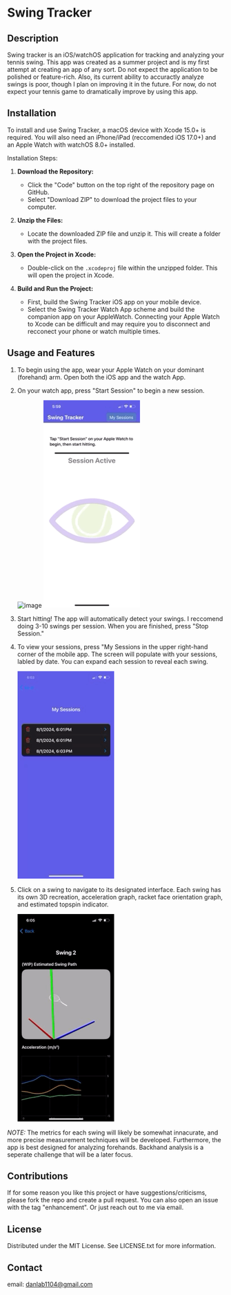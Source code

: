 # Swing Tracker

## Description

Swing tracker is an iOS/watchOS application for tracking and analyzing your tennis swing. This app was created as a summer project and is my first attempt at creating an app of any sort. Do not expect the application to be polished or feature-rich. Also,
its current ability to accuractly analyze swings is poor, though I plan on improving it in the future. For now, do not expect your tennis game to dramatically improve by using this app.

## Installation

To install and use Swing Tracker, a macOS device with Xcode 15.0+ is required. You will also need an iPhone/iPad (reccomended iOS 17.0+) and an Apple Watch with watchOS 8.0+ installed.

Installation Steps:

1. **Download the Repository:**
   - Click the "Code" button on the top right of the repository page on GitHub.
   - Select "Download ZIP" to download the project files to your computer.

2. **Unzip the Files:**
   - Locate the downloaded ZIP file and unzip it. This will create a folder with the project files.

3. **Open the Project in Xcode:**
   - Double-click on the `.xcodeproj` file within the unzipped folder. This will open the project in Xcode.

4. **Build and Run the Project:**
   - First, build the Swing Tracker iOS app on your mobile device.
   - Select the Swing Tracker Watch App scheme and build the companion app on your AppleWatch. Connecting your Apple Watch to Xcode can be difficult and may require you to disconnect and
   recconect your phone or watch multiple times.

## Usage and Features

1. To begin using the app, wear your Apple Watch on your dominant (forehand) arm. Open both the iOS app and the watch App.
2. On your watch app, press "Start Session" to begin a new session.

   ![image](https://github.com/user-attachments/assets/8dbeb963-7ed7-4835-b451-867827114b41)
   ![](https://github.com/Daniel-Abrams/Swing-Tracker/blob/main/IMG_1008.gif)

4. Start hitting! The app will automatically detect your swings. I reccomend doing 3-10 swings per session. When you are finished, press "Stop Session."
5. To view your sessions, press "My Sessions in the upper right-hand corner of the mobile app. The screen will populate with your sessions, labled by date. You can expand each session to reveal each swing.

    ![](https://github.com/Daniel-Abrams/Swing-Tracker/blob/main/IMG_1007.gif)
   
7. Click on a swing to navigate to its designated interface. Each swing has its own 3D recreation, acceleration graph, racket face orientation graph, and estimated topspin indicator.

    ![](https://github.com/Daniel-Abrams/Swing-Tracker/blob/main/IMG_1006.gif)
 
*NOTE:* The metrics for each swing will likely be somewhat innacurate, and more precise measurement
techniques will be developed. Furthermore, the app is best designed for analyzing forehands. Backhand analysis is a seperate challenge that will be a later focus.

## Contributions
If for some reason you like this project or have suggestions/criticisms, please fork the repo and create a pull request. You can also open an issue with the tag "enhancement". Or just reach out to me via email. 

## License
Distributed under the MIT License. See LICENSE.txt for more information. 

## Contact
email: danlab1104@gmail.com
